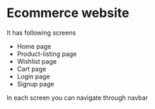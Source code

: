 # Ecommerce website  
It has following screens  
- Home page
- Product-listing page
- Wishlist page
- Cart page
- Login page
- Signup page  

In each screen you can navigate through navbar
